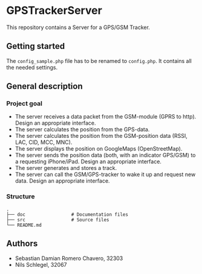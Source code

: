 # GPSTrackerServer
This repository contains a Server for a GPS/GSM Tracker.

## Getting started
The `config_sample.php` file has to be renamed to `config.php`. It contains all the needed settings.

## General description

### Project goal
- The server receives a data packet from the GSM-module (GPRS to http). Design an appropriate interface.
- The server calculates the position from the GPS-data.
- The server calculates the position from the GSM-position data (RSSI, LAC, CID, MCC, MNC).
- The server displays the position on GoogleMaps (OpenStreetMap).
- The server sends the position data (both, with an indicator GPS/GSM) to a requesting iPhone/iPad. Design an appropriate interface.
- The server generates and stores a track.
- The server can call the GSM/GPS-tracker to wake it up and request new data. Design an appropriate interface.

### Structure
```
.
├── doc                 # Documentation files
├── src                 # Source files
└── README.md
```

## Authors
- Sebastian Damian Romero Chavero, 32303
- Nils Schlegel, 32067
